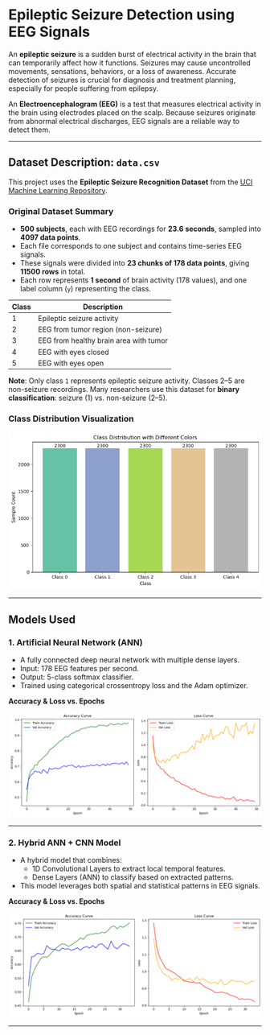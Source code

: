 # Epileptic Seizure Detection using EEG Signals

An **epileptic seizure** is a sudden burst of electrical activity in the brain that can temporarily affect how it functions. Seizures may cause uncontrolled movements, sensations, behaviors, or a loss of awareness. Accurate detection of seizures is crucial for diagnosis and treatment planning, especially for people suffering from epilepsy.

An **Electroencephalogram (EEG)** is a test that measures electrical activity in the brain using electrodes placed on the scalp. Because seizures originate from abnormal electrical discharges, EEG signals are a reliable way to detect them.

---

## Dataset Description: `data.csv`

This project uses the **Epileptic Seizure Recognition Dataset** from the [UCI Machine Learning Repository](https://archive.ics.uci.edu/dataset/303/epileptic+seizure+recognition).

### Original Dataset Summary

- **500 subjects**, each with EEG recordings for **23.6 seconds**, sampled into **4097 data points**.
- Each file corresponds to one subject and contains time-series EEG signals.
- These signals were divided into **23 chunks of 178 data points**, giving **11500 rows** in total.
- Each row represents **1 second** of brain activity (178 values), and one label column (`y`) representing the class.

| Class | Description |
|-------|-------------|
| 1     | Epileptic seizure activity |
| 2     | EEG from tumor region (non-seizure) |
| 3     | EEG from healthy brain area with tumor |
| 4     | EEG with eyes closed |
| 5     | EEG with eyes open |

**Note**: Only class `1` represents epileptic seizure activity. Classes 2–5 are non-seizure recordings. Many researchers use this dataset for **binary classification**: seizure (1) vs. non-seizure (2–5).

### Class Distribution Visualization

![Class Distribution](classes.png)

---

## Models Used

### 1️. Artificial Neural Network (ANN)

- A fully connected deep neural network with multiple dense layers.
- Input: 178 EEG features per second.
- Output: 5-class softmax classifier.
- Trained using categorical crossentropy loss and the Adam optimizer.

**Accuracy & Loss vs. Epochs**

 ![ANN Accuracy](accloss_ann.png)

---

### 2️. Hybrid ANN + CNN Model

- A hybrid model that combines:
  - 1D Convolutional Layers to extract local temporal features.
  - Dense Layers (ANN) to classify based on extracted patterns.
- This model leverages both spatial and statistical patterns in EEG signals.

**Accuracy & Loss vs. Epochs**

![Hybrid Accuracy](anncnn_accloss.png) 

---
